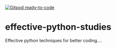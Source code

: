 [![Gitpod ready-to-code](https://img.shields.io/badge/Gitpod-ready--to--code-blue?logo=gitpod)](https://gitpod.io/#https://github.com/EmersonEhing/effective-python-studies)

# effective-python-studies
Effective python techniques for better coding....

